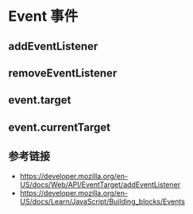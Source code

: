 # Event 事件

## addEventListener


## removeEventListener


## event.target

## event.currentTarget

## 参考链接
* https://developer.mozilla.org/en-US/docs/Web/API/EventTarget/addEventListener
* https://developer.mozilla.org/en-US/docs/Learn/JavaScript/Building_blocks/Events

